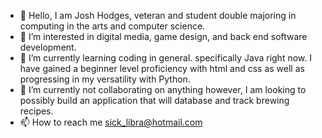 - 👋 Hello, I am Josh Hodges, veteran and student double majoring in computing in the arts and computer science. 
- 👀 I’m interested in digital media, game design, and back end software development.
- 🌱 I’m currently learning coding in general. specifically Java right now. I have gained a beginner level proficiency with html and css as well as progressing in my versatility with Python. 
- 💞️ I’m currently not collaborating on anything however, I am looking to possibly build an application that will database and track brewing recipes.
- 📫 How to reach me sick_libra@hotmail.com


